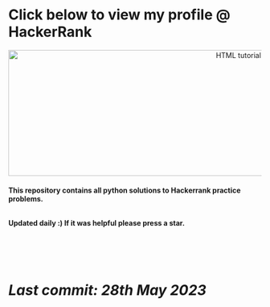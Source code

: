 <!DOCTYPE html>
<html>
<body>

<h1>Click below to view my profile @ HackerRank</h1>

<p></p>

 <a align="center" href="https://www.hackerrank.com/Manoj_Suresh?hr_r=1"><img src="https://camo.githubusercontent.com/49e713e1463692beaff7b552eb60511454485659f6131286eeab9db84e91840a/68747470733a2f2f69302e77702e636f6d2f6772616473696e67616d65732e636f6d2f77702d636f6e74656e742f75706c6f6164732f323031362f30352f3835363737315f3636383232343035333139373834315f313934333639393030395f6f2e706e67" alt="HTML tutorial" style="width:900px;height:250px;"></a>
 
 <h4>This repository contains all python solutions to Hackerrank practice problems.<br><br>

  Updated daily :) If it was helpful please press a star.</h4><br><br><br>
 
 <h1><i><b>Last commit: 28th May 2023</b></i></h1>

</body>
</html>
